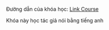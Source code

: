 Đường dẫn của khóa học: [Link Course](https://bit.ly/3RdX03J)

Khóa này học tác giả nói bằng tiếng anh
